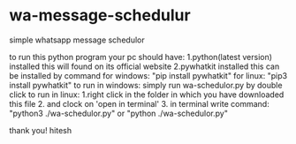 # wa-message-schedulur
simple whatsapp message schedulor

to run this python program
your pc should have:
    1.python(latest version) installed
        this will found on its official website
    2.pywhatkit installed
        this can be installed by command
            for windows:
                  "pip install pywhatkit"
            for linux:
                  "pip3 install pywhatkit"
to run in windows:
    simply run wa-schedulor.py by double click
to run in linux:
    1.right click in the folder in which you have downloaded this file
    2. and clock on 'open in terminal'
    3. in terminal write command:
               "python3 ./wa-schedulor.py"
                          or
               "python ./wa-schedulor.py"
               
               
thank you!
hitesh
